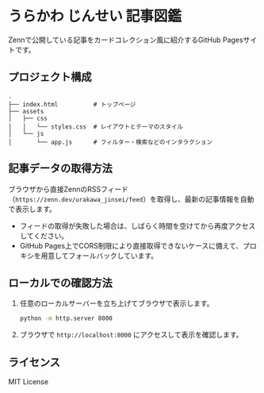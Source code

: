 # うらかわ じんせい 記事図鑑

Zennで公開している記事をカードコレクション風に紹介するGitHub Pagesサイトです。

## プロジェクト構成

```
.
├── index.html          # トップページ
├── assets
│   ├── css
│   │   └── styles.css  # レイアウトとテーマのスタイル
│   └── js
│       └── app.js      # フィルター・検索などのインタラクション
```

## 記事データの取得方法

ブラウザから直接ZennのRSSフィード（`https://zenn.dev/urakawa_jinsei/feed`）を取得し、最新の記事情報を自動で表示します。

- フィードの取得が失敗した場合は、しばらく時間を空けてから再度アクセスしてください。
- GitHub Pages上でCORS制限により直接取得できないケースに備えて、プロキシを用意してフォールバックしています。

## ローカルでの確認方法

1. 任意のローカルサーバーを立ち上げてブラウザで表示します。
   ```bash
   python -m http.server 8000
   ```
2. ブラウザで `http://localhost:8000` にアクセスして表示を確認します。

## ライセンス

MIT License

